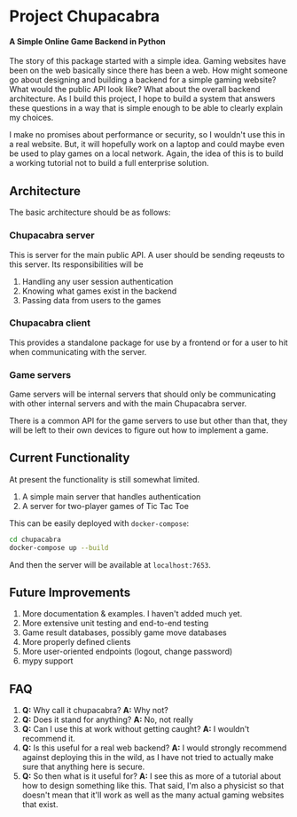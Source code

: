# Project Chupacabra
#### A Simple Online Game Backend in Python

The story of this package started with a simple idea. Gaming websites have been on the web basically since there has been a web. How might someone go about designing and building a backend for a simple gaming website? 
What would the public API look like? What about the overall backend architecture. 
As I build this project, I hope to build a system that answers these questions in a way that is simple enough to be able to clearly explain my choices.

I make no promises about performance or security, so I wouldn't use this in a real website. But, it will hopefully work on a laptop and could maybe even be used to play games on a local network. Again, the idea of this is to build a working tutorial not to build a full enterprise solution.

## Architecture
The basic architecture should be as follows:

### Chupacabra server
This is server for the main public API. A user should
be sending reqeusts to this server. Its responsibilities will
be
 1) Handling any user session authentication
 2) Knowing what games exist in the backend
 3) Passing data from users to the games
 
### Chupacabra client
This provides a standalone package for use by a frontend
or for a user to hit when communicating with the server.

### Game servers
Game servers will be internal servers that should only be
communicating with other internal servers and with the main
Chupacabra server.

There is a common API for the game servers to use but other
than that, they will be left to their own devices
to figure out how to implement a game.

## Current Functionality

At present the functionality is still somewhat limited.
 1) A simple main server that handles authentication
 2) A server for two-player games of Tic Tac Toe

This can be easily deployed with `docker-compose`:
```bash
cd chupacabra
docker-compose up --build 
```

And then the server will be available at `localhost:7653`.

## Future Improvements
 1) More documentation & examples. I haven't added much yet.
 2) More extensive unit testing and end-to-end testing
 3) Game result databases, possibly game move databases
 4) More properly defined clients
 5) More user-oriented endpoints (logout, change password)
 6) mypy support

## FAQ
 
 1) **Q:** Why call it chupacabra? **A:** Why not?
 2) **Q:** Does it stand for anything? **A:** No, not really
 2) **Q:** Can I use this at work without getting caught? **A:** I wouldn't recommend it.
 3) **Q:** Is this useful for a real web backend? **A:** I would strongly recommend against deploying this in the wild, as I have not tried to actually make sure that anything here is secure.
 4) **Q:** So then what is it useful for? **A:** I see this as more of a tutorial about how to design something like this. That said, I'm also a physicist so that doesn't mean that it'll work as well as the many actual gaming websites that exist.
